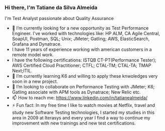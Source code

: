 ### Hi there, I'm Tatiane da Silva Almeida

I'm Test Analyst passionate about Quality Assurance

- 🔭 I’m currently looking for a new opportunity as Test Performance Engineer. I've worked with technologies like: HP ALM, CA Agile Central, SoapUI, Postman, SQL; Unix; JMeter; Gatling; AWS, ElasticSearch, Grafana and Dynatrace.
- I have 11 years of experience working with american customers in a remote model work.
- I have the following certifications: ISTQB CT-PT(Performance Tester); AWS Certified Cloud Practitioner; CTFL; CTAL-TM; CTAL-TA; TMAP Next;ITIL.
- 🌱 I’m currently learning K6 and willing to apply these knwoledges very soon in a new project.
- 👯 I’m looking to collaborate on Performance Testing with JMeter; K6; Gatling associate with APM tools as Dynatrace; New Relic etc.
- 📫 How to reach me: https://www.linkedin.com/in/tatianealmeida/
- ⚡ Fun fact: In my free time I like to watch movies at Netflix, travel and study new Software Testing technologies, I started my studies in this area in 2009 at Iterasys and every year I find a way to continue my improvement with new trainings and new test certifications.

